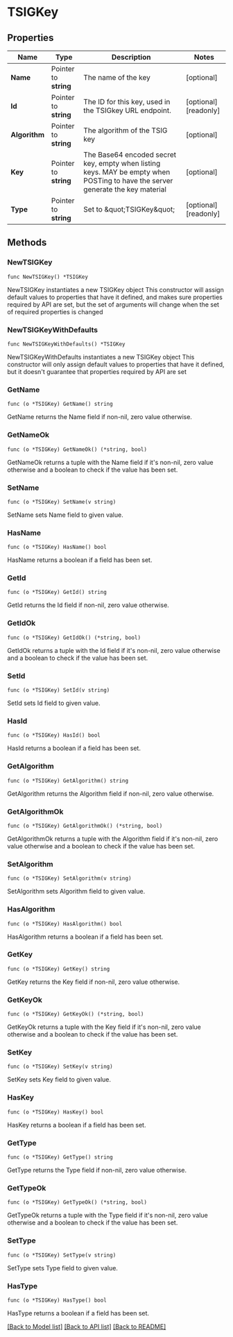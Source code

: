 # TSIGKey

## Properties

Name | Type | Description | Notes
------------ | ------------- | ------------- | -------------
**Name** | Pointer to **string** | The name of the key | [optional] 
**Id** | Pointer to **string** | The ID for this key, used in the TSIGkey URL endpoint. | [optional] [readonly] 
**Algorithm** | Pointer to **string** | The algorithm of the TSIG key | [optional] 
**Key** | Pointer to **string** | The Base64 encoded secret key, empty when listing keys. MAY be empty when POSTing to have the server generate the key material | [optional] 
**Type** | Pointer to **string** | Set to \&quot;TSIGKey\&quot; | [optional] [readonly] 

## Methods

### NewTSIGKey

`func NewTSIGKey() *TSIGKey`

NewTSIGKey instantiates a new TSIGKey object
This constructor will assign default values to properties that have it defined,
and makes sure properties required by API are set, but the set of arguments
will change when the set of required properties is changed

### NewTSIGKeyWithDefaults

`func NewTSIGKeyWithDefaults() *TSIGKey`

NewTSIGKeyWithDefaults instantiates a new TSIGKey object
This constructor will only assign default values to properties that have it defined,
but it doesn't guarantee that properties required by API are set

### GetName

`func (o *TSIGKey) GetName() string`

GetName returns the Name field if non-nil, zero value otherwise.

### GetNameOk

`func (o *TSIGKey) GetNameOk() (*string, bool)`

GetNameOk returns a tuple with the Name field if it's non-nil, zero value otherwise
and a boolean to check if the value has been set.

### SetName

`func (o *TSIGKey) SetName(v string)`

SetName sets Name field to given value.

### HasName

`func (o *TSIGKey) HasName() bool`

HasName returns a boolean if a field has been set.

### GetId

`func (o *TSIGKey) GetId() string`

GetId returns the Id field if non-nil, zero value otherwise.

### GetIdOk

`func (o *TSIGKey) GetIdOk() (*string, bool)`

GetIdOk returns a tuple with the Id field if it's non-nil, zero value otherwise
and a boolean to check if the value has been set.

### SetId

`func (o *TSIGKey) SetId(v string)`

SetId sets Id field to given value.

### HasId

`func (o *TSIGKey) HasId() bool`

HasId returns a boolean if a field has been set.

### GetAlgorithm

`func (o *TSIGKey) GetAlgorithm() string`

GetAlgorithm returns the Algorithm field if non-nil, zero value otherwise.

### GetAlgorithmOk

`func (o *TSIGKey) GetAlgorithmOk() (*string, bool)`

GetAlgorithmOk returns a tuple with the Algorithm field if it's non-nil, zero value otherwise
and a boolean to check if the value has been set.

### SetAlgorithm

`func (o *TSIGKey) SetAlgorithm(v string)`

SetAlgorithm sets Algorithm field to given value.

### HasAlgorithm

`func (o *TSIGKey) HasAlgorithm() bool`

HasAlgorithm returns a boolean if a field has been set.

### GetKey

`func (o *TSIGKey) GetKey() string`

GetKey returns the Key field if non-nil, zero value otherwise.

### GetKeyOk

`func (o *TSIGKey) GetKeyOk() (*string, bool)`

GetKeyOk returns a tuple with the Key field if it's non-nil, zero value otherwise
and a boolean to check if the value has been set.

### SetKey

`func (o *TSIGKey) SetKey(v string)`

SetKey sets Key field to given value.

### HasKey

`func (o *TSIGKey) HasKey() bool`

HasKey returns a boolean if a field has been set.

### GetType

`func (o *TSIGKey) GetType() string`

GetType returns the Type field if non-nil, zero value otherwise.

### GetTypeOk

`func (o *TSIGKey) GetTypeOk() (*string, bool)`

GetTypeOk returns a tuple with the Type field if it's non-nil, zero value otherwise
and a boolean to check if the value has been set.

### SetType

`func (o *TSIGKey) SetType(v string)`

SetType sets Type field to given value.

### HasType

`func (o *TSIGKey) HasType() bool`

HasType returns a boolean if a field has been set.


[[Back to Model list]](../README.md#documentation-for-models) [[Back to API list]](../README.md#documentation-for-api-endpoints) [[Back to README]](../README.md)


